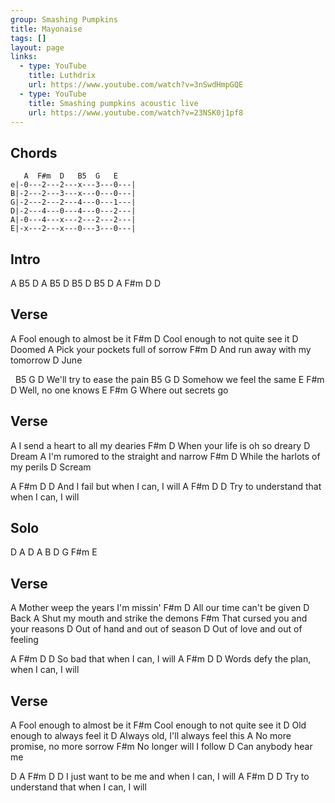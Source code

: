 ```yaml
---
group: Smashing Pumpkins
title: Mayonaise
tags: []
layout: page
links:
  - type: YouTube
    title: Luthdrix
    url: https://www.youtube.com/watch?v=3nSwdHmpGQE
  - type: YouTube
    title: Smashing pumpkins acoustic live
    url: https://www.youtube.com/watch?v=23NSK0j1pf8
---
```


## Chords

```chordpro
   A  F#m  D   B5  G   E
e|-0---2---2---x---3---0---|
B|-2---2---3---x---0---0---|
G|-2---2---2---4---0---1---|
D|-2---4---0---4---0---2---|
A|-0---4---x---2---2---2---|
E|-x---2---x---0---3---0---|
 ```

## Intro

A B5 D
A B5 D
B5 D B5 D
A F#m D D

## Verse

A
Fool enough to almost be it
F#m                              D
Cool enough to not quite see it
       D
Doomed
A
Pick your pockets full of sorrow
F#m                            D
And run away with my tomorrow
     D
June

&nbsp;     B5     G        D
We'll try to ease the pain
    B5     G        D
Somehow we feel the same
      E  F#m  D
Well, no one knows
E            F#m  G
Where out secrets go

## Verse

A
I send a heart to all my dearies
F#m                             D
When your life is oh so dreary
      D
Dream
A
I'm rumored to the straight and narrow
F#m                             D
While the harlots of my perils
       D
Scream

A     F#m      D             D
And I fail but when I can, I will
A           F#m               D      D
Try to understand that when I can, I will

## Solo

D   A   D     A
B   D   G F#m E

## Verse

A
Mother weep the years I'm missin'
F#m                          D
All our time can't be given
     D
Back
A
Shut my mouth and strike the demons
F#m
That cursed you and your reasons
D
Out of hand and out of season
D
Out of love and out of feeling

A  F#m             D      D
So bad that when I can, I will
A              F#m          D      D
Words defy the plan, when I can, I will

## Verse

A
Fool enough to almost be it
F#m
Cool enough to not quite see it
D
Old enough to always feel it
D
Always old, I'll always feel this
A
No more promise, no more sorrow
F#m
No longer will I follow
D
Can anybody hear me

D              A  F#m           D      D
I just want to be me and when I can, I will
A           F#m               D      D
Try to understand that when I can, I will
